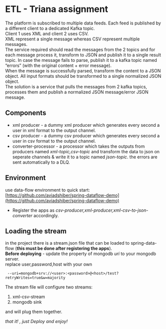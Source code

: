 
# ETL - Triana assignment  
The platform is subscribed to multiple data feeds. Each feed is published by a different client to a dedicated Kafka topic.   
Client 1 uses XML and client 2 uses CSV.   
XML represent a single message whereas CSV represent multiple messages.   
The service required should read the messages from the 2 topics and for each message process it, transform to JSON and publish it to a single result topic. In case the message fails to parse, publish it to a kafka topic named “errors” (with the original content + error message).   
When the message is successfully parsed, transform the content to a JSON object. All input formats should be transformed to a single normalized JSON object.   
The solution is a service that pulls the messages from 2 kafka topics, processes them and publish a normalized JSON message/error JSON message.  
  
## Components  
  
 - xml producer - a dummy xml producer which generates every second a user in xml format to the output channel.  
 - csv producer - a dummy csv producer which generates every second a user in csv format to the output channel.  
 - converter-processor - a processor which takes the outputs from producers named *xml-topic,csv-topic* and transform the data to json on seperate channels & write it to a topic named *json-topic*. the errors are sent automatically to a DLQ.   
   
 ## Environment  
  use data-flow environment to quick start:  
  [https://github.com/aviadshiber/spring-dataflow-demo](https://github.com/aviadshiber/spring-dataflow-demo)  
    
 - Register the apps as *csv-producer,xml-producer,xml-csv-to-json-converter* accordingly.  
  
   
 ## Loading the stream  
  in the project there is a stream.json file that can be loaded to spring-data-flow (**this must be done after registering the apps**).  
 **Before deploying** - update the property of mongodb *uri* to your mongodb server.  
 replace user,password,host with your own  
  

     --uri=mongodb+srv://<user>:<password>@<host>/test?retryWrites=true&w=majority  

The stream file will configure  two streams:  
 1. xml-csv-stream  
 2. mongodb sink  
 
 and will plug them together.  
  
  
*that it!  , just Deploy and enjoy!*